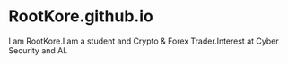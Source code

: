 # RootKore.github.io
I am RootKore.I am a student and Crypto & Forex Trader.Interest at Cyber Security and AI.
